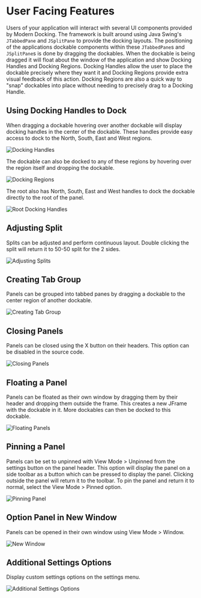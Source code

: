# User Facing Features

Users of your application will interact with several UI components provided by Modern Docking.
The framework is built around using Java Swing's `JTabbedPane` and `JSplitPane` to provide the docking layouts.
The positioning of the applications dockable components within these `JTabbedPane`s and `JSplitPane`s is done by dragging the dockables.
When the dockable is being dragged it will float about the window of the application and show Docking Handles and Docking Regions.
Docking Handles allow the user to place the dockable precisely where they want it and Docking Regions provide extra visual feedback of this action.
Docking Regions are also a quick way to "snap" dockables into place without needing to precisely drag to a Docking Handle.

## Using Docking Handles to Dock
When dragging a dockable hovering over another dockable will display docking handles in the center of the dockable.
These handles provide easy access to dock to the North, South, East and West regions.



![Docking Handles](docking_handles.gif)

The dockable can also be docked to any of these regions by hovering over the region itself and dropping the dockable.


![Docking Regions](docking_regions.gif)

The root also has North, South, East and West handles to dock the dockable directly to the root of the panel.


![Root Docking Handles](../images/root_docking_handles.gif)

## Adjusting Split
Splits can be adjusted and perform continuous layout. Double clicking the split will return it to 50-50 split for the 2 sides.


![Adjusting Splits](../images/adjusting_split.gif)

## Creating Tab Group
Panels can be grouped into tabbed panes by dragging a dockable to the center region of another dockable.


![Creating Tab Group](../images/creating_tab_group.gif)

## Closing Panels
Panels can be closed using the X button on their headers. This option can be disabled in the source code.


![Closing Panels](../images/close_panel.gif)

## Floating a Panel
Panels can be floated as their own window by dragging them by their header and dropping them outside the frame.
This creates a new JFrame with the dockable in it. More dockables can then be docked to this dockable.


![Floating Panels](../images/floating_panel.gif)

## Pinning a Panel
Panels can be set to unpinned with View Mode > Unpinned from the settings button on the panel header.
This option will display the panel on a side toolbar as a button which can be pressed to display the panel.
Clicking outside the panel will return it to the toolbar. To pin the panel and return it to normal, select the View Mode > Pinned option.

![Pinning Panel](../images/pinning_panel.gif)


## Option Panel in New Window
Panels can be opened in their own window using View Mode > Window.

![New Window](../images/new_window.gif)


## Additional Settings Options
Display custom settings options on the settings menu.


![Additional Settings Options](../images/has_more_options.gif)

[//]: # "-- TODO add some links to blog posts that I will eventually write"
[//]: # "-- TODO come up with what needs to be done for 1.0, might just be more integration at work and then it's done"
